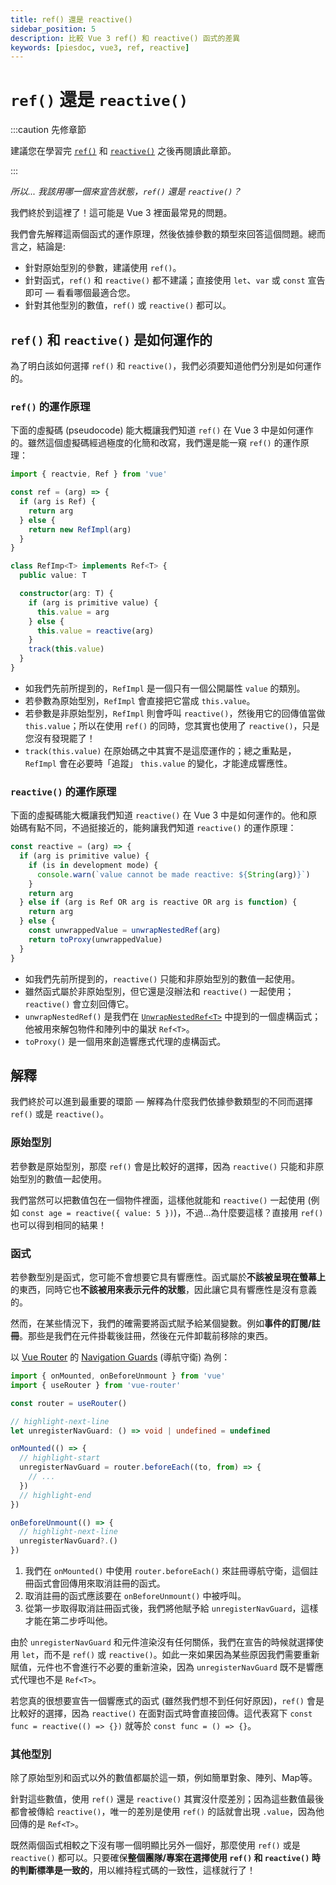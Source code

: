 ```yaml
---
title: ref() 還是 reactive()
sidebar_position: 5
description: 比較 Vue 3 ref() 和 reactive() 函式的差異
keywords: [piesdoc, vue3, ref, reactive]
---
```


# `ref()` 還是 `reactive()`

:::caution 先修章節

建議您在學習完 [`ref()`](./ref-and-ref#什麼是-ref) 和 [`reactive()`](./reactive#什麼是-reactive) 之後再閱讀此章節。

:::

*所以... 我該用哪一個來宣告狀態，`ref()` 還是 `reactive()`？*

我們終於到這裡了！這可能是 Vue 3 裡面最常見的問題。

我們會先解釋這兩個函式的運作原理，然後依據參數的類型來回答這個問題。總而言之，結論是:

- 針對原始型別的參數，建議使用 `ref()`。
- 針對函式，`ref()` 和 `reactive()` 都不建議；直接使用 `let`、`var` 或 `const` 宣告即可 — 看看哪個最適合您。
- 針對其他型別的數值，`ref()` 或 `reactive()` 都可以。

## `ref()` 和 `reactive()` 是如何運作的

為了明白該如何選擇 `ref()` 和 `reactive()`，我們必須要知道他們分別是如何運作的。

### `ref()` 的運作原理

下面的虛擬碼 (pseudocode) 能大概讓我們知道 `ref()` 在 Vue 3 中是如何運作的。雖然這個虛擬碼經過極度的化簡和改寫，我們還是能一窺 `ref()` 的運作原理：

```ts showLineNumbers
import { reactvie, Ref } from 'vue'

const ref = (arg) => {
  if (arg is Ref) {
    return arg
  } else {
    return new RefImpl(arg)
  }
}

class RefImp<T> implements Ref<T> {
  public value: T

  constructor(arg: T) {
    if (arg is primitive value) {
      this.value = arg
    } else {
      this.value = reactive(arg)
    }
    track(this.value)
  }
}
```

- 如我們先前所提到的，`RefImpl` 是一個只有一個公開屬性 `value` 的類別。
- 若參數為原始型別，`RefImpl` 會直接把它當成 `this.value`。
- 若參數是非原始型別，`RefImpl` 則會呼叫 `reactive()`，然後用它的回傳值當做 `this.value`；所以在使用 `ref()` 的同時，您其實也使用了 `reactive()`，只是您沒有發現罷了！
- `track(this.value)` 在原始碼之中其實不是這麼運作的；總之重點是，`RefImpl` 會在必要時「追蹤」 `this.value` 的變化，才能達成響應性。

### `reactive()` 的運作原理

 下面的虛擬碼能大概讓我們知道 `reactive()` 在 Vue 3 中是如何運作的。他和原始碼有點不同，不過挺接近的，能夠讓我們知道 `reactive()` 的運作原理：

```ts showLineNumbers
const reactive = (arg) => {
  if (arg is primitive value) {
    if (is in development mode) {
      console.warn(`value cannot be made reactive: ${String(arg)}`)
    }
    return arg
  } else if (arg is Ref OR arg is reactive OR arg is function) {
    return arg
  } else {
    const unwrappedValue = unwrapNestedRef(arg)
    return toProxy(unwrappedValue)
  }
}
```

- 如我們先前所提到的，`reactive()` 只能和非原始型別的數值一起使用。
- 雖然函式屬於非原始型別，但它還是沒辦法和 `reactive()` 一起使用；`reactive()` 會立刻回傳它。
- `unwrapNestedRef()` 是我們在 [`UnwrapNestedRef<T>`](./unwrap-nested-ref#what-is-unwrapnestedreft) 中提到的一個虛構函式；他被用來解包物件和陣列中的巢狀 `Ref<T>`。
- `toProxy()` 是一個用來創造響應式代理的虛構函式。

## 解釋

我們終於可以進到最重要的環節 — 解釋為什麼我們依據參數類型的不同而選擇 `ref()` 或是 `reactive()`。

### 原始型別

若參數是原始型別，那麼 `ref()` 會是比較好的選擇，因為 `reactive()` 只能和非原始型別的數值一起使用。

我們當然可以把數值包在一個物件裡面，這樣他就能和 `reactive()` 一起使用 (例如 `const age = reactive({ value: 5 })`)，不過...為什麼要這樣？直接用 `ref()` 也可以得到相同的結果！

### 函式

若參數型別是函式，您可能不會想要它具有響應性。函式屬於**不該被呈現在螢幕上**的東西，同時它也**不該被用來表示元件的狀態**，因此讓它具有響應性是沒有意義的。

然而，在某些情況下，我們的確需要將函式賦予給某個變數。例如**事件的訂閱/註冊**。那些是我們在元件掛載後註冊，然後在元件卸載前移除的東西。

以 [Vue Router](https://router.vuejs.org/) 的 [Navigation Guards](https://router.vuejs.org/guide/advanced/navigation-guards.html#global-before-guards) (導航守衛) 為例：

```ts showLineNumbers
import { onMounted, onBeforeUnmount } from 'vue'
import { useRouter } from 'vue-router'

const router = useRouter()

// highlight-next-line
let unregisterNavGuard: () => void | undefined = undefined

onMounted(() => {
  // highlight-start
  unregisterNavGuard = router.beforeEach((to, from) => {
    // ...
  })
  // highlight-end
})

onBeforeUnmount(() => {
  // highlight-next-line
  unregisterNavGuard?.()
})
```

1. 我們在 `onMounted()` 中使用 `router.beforeEach()` 來註冊導航守衛，這個註冊函式會回傳用來取消註冊的函式。
2. 取消註冊的函式應該要在 `onBeforeUnmount()` 中被呼叫。
3. 從第一步取得取消註冊函式後，我們將他賦予給 `unregisterNavGuard`，這樣才能在第二步呼叫他。

由於 `unregisterNavGuard` 和元件渲染沒有任何關係，我們在宣告的時候就選擇使用 `let`，而不是 `ref()` 或 `reactive()`。如此一來如果因為某些原因我們需要重新賦值，元件也不會進行不必要的重新渲染，因為 `unregisterNavGuard` 既不是響應式代理也不是 `Ref<T>`。

若您真的很想要宣告一個響應式的函式 (雖然我們想不到任何好原因)，`ref()` 會是比較好的選擇，因為 `reactive()` 在面對函式時會直接回傳。這代表寫下 `const func = reactive(() => {})` 就等於 `const func = () => {}`。

### 其他型別

除了原始型別和函式以外的數值都屬於這一類，例如簡單對象、陣列、Map等。

針對這些數值，使用 `ref()` 還是 `reactive()` 其實沒什麼差別；因為這些數值最後都會被傳給 `reactive()`，唯一的差別是使用 `ref()` 的話就會出現 `.value`，因為他回傳的是 `Ref<T>`。

既然兩個函式相較之下沒有哪一個明顯比另外一個好，那麼使用 `ref()` 或是 `reactive()` 都可以。只要確保**整個團隊/專案在選擇使用 `ref()` 和 `reactive()` 時的判斷標準是一致的**，用以維持程式碼的一致性，這樣就行了！